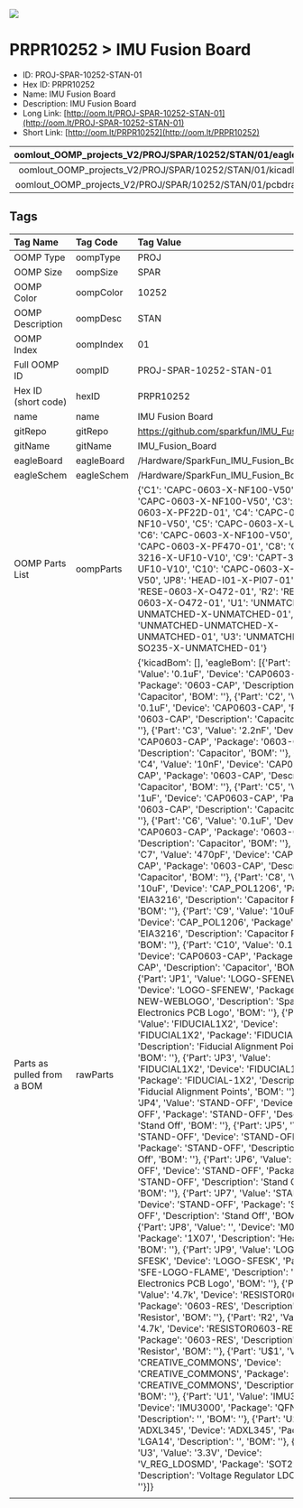 


  
![][im]
# PRPR10252 > IMU Fusion Board

- ID: PROJ-SPAR-10252-STAN-01
- Hex ID: PRPR10252
- Name: IMU Fusion Board
- Description: IMU Fusion Board
- Long Link: [http://oom.lt/PROJ-SPAR-10252-STAN-01](http://oom.lt/PROJ-SPAR-10252-STAN-01)
- Short Link: [http://oom.lt/PRPR10252](http://oom.lt/PRPR10252)
  

|oomlout_OOMP_projects_V2/PROJ/SPAR/10252/STAN/01/eagleImage.png|oomlout_OOMP_projects_V2/PROJ/SPAR/10252/STAN/01/eagleSchemImage.png|oomlout_OOMP_projects_V2/PROJ/SPAR/10252/STAN/01/kicadPcb3dFront.png|oomlout_OOMP_projects_V2/PROJ/SPAR/10252/STAN/01/kicadPcb3dBack.png|
| :---: | :---: | :---: | :---: |
|oomlout_OOMP_projects_V2/PROJ/SPAR/10252/STAN/01/kicadPcb3d.png|oomlout_OOMP_projects_V2/PROJ/SPAR/10252/STAN/01/bomBack.png|oomlout_OOMP_projects_V2/PROJ/SPAR/10252/STAN/01/bomFront.png|oomlout_OOMP_projects_V2/PROJ/SPAR/10252/STAN/01/pcbdraw.svg|
|oomlout_OOMP_projects_V2/PROJ/SPAR/10252/STAN/01/pcbdrawBack.svg||||

## Tags
  

|Tag Name|Tag Code|Tag Value|
| :--- | :--- | :--- |
|OOMP Type|oompType|PROJ|
|OOMP Size|oompSize|SPAR|
|OOMP Color|oompColor|10252|
|OOMP Description|oompDesc|STAN|
|OOMP Index|oompIndex|01|
|Full OOMP ID|oompID|PROJ-SPAR-10252-STAN-01|
|Hex ID (short code)|hexID|PRPR10252|
|name|name|IMU Fusion Board|
|gitRepo|gitRepo|https://github.com/sparkfun/IMU_Fusion_Board|
|gitName|gitName|IMU_Fusion_Board|
|eagleBoard|eagleBoard|/Hardware/SparkFun_IMU_Fusion_Board.brd|
|eagleSchem|eagleSchem|/Hardware/SparkFun_IMU_Fusion_Board.sch|
|OOMP Parts List|oompParts|{'C1': 'CAPC-0603-X-NF100-V50', 'C2': 'CAPC-0603-X-NF100-V50', 'C3': 'CAPC-0603-X-PF22D-01', 'C4': 'CAPC-0603-X-NF10-V50', 'C5': 'CAPC-0603-X-UF1-V25', 'C6': 'CAPC-0603-X-NF100-V50', 'C7': 'CAPC-0603-X-PF470-01', 'C8': 'CAPT-3216-X-UF10-V10', 'C9': 'CAPT-3216-X-UF10-V10', 'C10': 'CAPC-0603-X-NF100-V50', 'JP8': 'HEAD-I01-X-PI07-01', 'R1': 'RESE-0603-X-O472-01', 'R2': 'RESE-0603-X-O472-01', 'U1': 'UNMATCHED-UNMATCHED-X-UNMATCHED-01', 'U2': 'UNMATCHED-UNMATCHED-X-UNMATCHED-01', 'U3': 'UNMATCHED-SO235-X-UNMATCHED-01'}|
|Parts as pulled from a BOM|rawParts|{'kicadBom': [], 'eagleBom': [{'Part': 'C1', 'Value': '0.1uF', 'Device': 'CAP0603-CAP', 'Package': '0603-CAP', 'Description': 'Capacitor', 'BOM': ''}, {'Part': 'C2', 'Value': '0.1uF', 'Device': 'CAP0603-CAP', 'Package': '0603-CAP', 'Description': 'Capacitor', 'BOM': ''}, {'Part': 'C3', 'Value': '2.2nF', 'Device': 'CAP0603-CAP', 'Package': '0603-CAP', 'Description': 'Capacitor', 'BOM': ''}, {'Part': 'C4', 'Value': '10nF', 'Device': 'CAP0603-CAP', 'Package': '0603-CAP', 'Description': 'Capacitor', 'BOM': ''}, {'Part': 'C5', 'Value': '1uF', 'Device': 'CAP0603-CAP', 'Package': '0603-CAP', 'Description': 'Capacitor', 'BOM': ''}, {'Part': 'C6', 'Value': '0.1uF', 'Device': 'CAP0603-CAP', 'Package': '0603-CAP', 'Description': 'Capacitor', 'BOM': ''}, {'Part': 'C7', 'Value': '470pF', 'Device': 'CAP0603-CAP', 'Package': '0603-CAP', 'Description': 'Capacitor', 'BOM': ''}, {'Part': 'C8', 'Value': '10uF', 'Device': 'CAP_POL1206', 'Package': 'EIA3216', 'Description': 'Capacitor Polarized', 'BOM': ''}, {'Part': 'C9', 'Value': '10uF', 'Device': 'CAP_POL1206', 'Package': 'EIA3216', 'Description': 'Capacitor Polarized', 'BOM': ''}, {'Part': 'C10', 'Value': '0.1uF', 'Device': 'CAP0603-CAP', 'Package': '0603-CAP', 'Description': 'Capacitor', 'BOM': ''}, {'Part': 'JP1', 'Value': 'LOGO-SFENEW', 'Device': 'LOGO-SFENEW', 'Package': 'SFE-NEW-WEBLOGO', 'Description': 'Spark Fun Electronics PCB Logo', 'BOM': ''}, {'Part': 'JP2', 'Value': 'FIDUCIAL1X2', 'Device': 'FIDUCIAL1X2', 'Package': 'FIDUCIAL-1X2', 'Description': 'Fiducial Alignment Points', 'BOM': ''}, {'Part': 'JP3', 'Value': 'FIDUCIAL1X2', 'Device': 'FIDUCIAL1X2', 'Package': 'FIDUCIAL-1X2', 'Description': 'Fiducial Alignment Points', 'BOM': ''}, {'Part': 'JP4', 'Value': 'STAND-OFF', 'Device': 'STAND-OFF', 'Package': 'STAND-OFF', 'Description': 'Stand Off', 'BOM': ''}, {'Part': 'JP5', 'Value': 'STAND-OFF', 'Device': 'STAND-OFF', 'Package': 'STAND-OFF', 'Description': 'Stand Off', 'BOM': ''}, {'Part': 'JP6', 'Value': 'STAND-OFF', 'Device': 'STAND-OFF', 'Package': 'STAND-OFF', 'Description': 'Stand Off', 'BOM': ''}, {'Part': 'JP7', 'Value': 'STAND-OFF', 'Device': 'STAND-OFF', 'Package': 'STAND-OFF', 'Description': 'Stand Off', 'BOM': ''}, {'Part': 'JP8', 'Value': '', 'Device': 'M07', 'Package': '1X07', 'Description': 'Header 7', 'BOM': ''}, {'Part': 'JP9', 'Value': 'LOGO-SFESK', 'Device': 'LOGO-SFESK', 'Package': 'SFE-LOGO-FLAME', 'Description': 'Spark Fun Electronics PCB Logo', 'BOM': ''}, {'Part': 'R1', 'Value': '4.7k', 'Device': 'RESISTOR0603-RES', 'Package': '0603-RES', 'Description': 'Resistor', 'BOM': ''}, {'Part': 'R2', 'Value': '4.7k', 'Device': 'RESISTOR0603-RES', 'Package': '0603-RES', 'Description': 'Resistor', 'BOM': ''}, {'Part': 'U$1', 'Value': 'CREATIVE_COMMONS', 'Device': 'CREATIVE_COMMONS', 'Package': 'CREATIVE_COMMONS', 'Description': '', 'BOM': ''}, {'Part': 'U1', 'Value': 'IMU3000', 'Device': 'IMU3000', 'Package': 'QFN-24', 'Description': '', 'BOM': ''}, {'Part': 'U2', 'Value': 'ADXL345', 'Device': 'ADXL345', 'Package': 'LGA14', 'Description': '', 'BOM': ''}, {'Part': 'U3', 'Value': '3.3V', 'Device': 'V_REG_LDOSMD', 'Package': 'SOT23-5', 'Description': 'Voltage Regulator LDO', 'BOM': ''}]}|
||||



[im]: PROJ/SPAR/10252/STAN/01/kicadPcb3d_450.png
